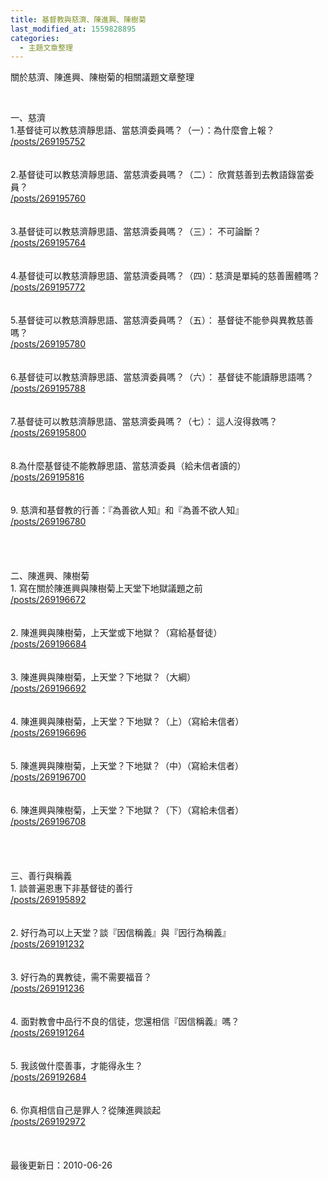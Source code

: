 ```yaml
---
title: 基督教與慈濟、陳進興、陳樹菊
last_modified_at: 1559828895
categories:
  - 主題文章整理
---
```


<p>關於慈濟、陳進興、陳樹菊的相關議題文章整理</p>

<p>&nbsp;</p>

<p><!--more-->一、慈濟<br>
1.基督徒可以教慈濟靜思語、當慈濟委員嗎？（一）：為什麼會上報？<br>
<a href="/posts/269195752">/posts/269195752</a><br>
<br>
<br>
2.基督徒可以教慈濟靜思語、當慈濟委員嗎？（二）： 欣賞慈善到去教語錄當委員？<br>
<a href="/posts/269195760">/posts/269195760</a><br>
<br>
<br>
3.基督徒可以教慈濟靜思語、當慈濟委員嗎？（三）： 不可論斷？<br>
<a href="/posts/269195764">/posts/269195764</a><br>
<br>
<br>
4.基督徒可以教慈濟靜思語、當慈濟委員嗎？（四）：慈濟是單純的慈善團體嗎？<br>
<a href="/posts/269195772">/posts/269195772</a><br>
<br>
<br>
5.基督徒可以教慈濟靜思語、當慈濟委員嗎？（五）： 基督徒不能參與異教慈善嗎？<br>
<a href="/posts/269195780">/posts/269195780</a><br>
<br>
<br>
6.基督徒可以教慈濟靜思語、當慈濟委員嗎？（六）： 基督徒不能讀靜思語嗎？<br>
<a href="/posts/269195788">/posts/269195788</a><br>
<br>
<br>
7.基督徒可以教慈濟靜思語、當慈濟委員嗎？（七）： 這人沒得救嗎？<br>
<a href="/posts/269195800">/posts/269195800</a><br>
<br>
<br>
8.為什麼基督徒不能教靜思語、當慈濟委員（給未信者讀的）<br>
<a href="/posts/269195816">/posts/269195816</a><br>
<br>
<br>
9. 慈濟和基督教的行善：『為善欲人知』和『為善不欲人知』<br>
<a href="/posts/269196780">/posts/269196780</a><br>
<br>
<br>
<br>
<br>
二、陳進興、陳樹菊<br>
1. 寫在關於陳進興與陳樹菊上天堂下地獄議題之前<br>
<a href="/posts/269196672">/posts/269196672</a><br>
<br>
<br>
2. 陳進興與陳樹菊，上天堂或下地獄？（寫給基督徒）<br>
<a href="/posts/269196684">/posts/269196684</a><br>
<br>
<br>
3. 陳進興與陳樹菊，上天堂？下地獄？（大綱）<br>
<a href="/posts/269196692">/posts/269196692</a><br>
<br>
<br>
4. 陳進興與陳樹菊，上天堂？下地獄？（上）（寫給未信者）<br>
<a href="/posts/269196696">/posts/269196696</a><br>
<br>
<br>
5. 陳進興與陳樹菊，上天堂？下地獄？（中）（寫給未信者）<br>
<a href="/posts/269196700">/posts/269196700</a><br>
<br>
<br>
6. 陳進興與陳樹菊，上天堂？下地獄？（下）（寫給未信者）<br>
<a href="/posts/269196708">/posts/269196708</a><br>
<br>
<br>
<br>
<br>
三、善行與稱義<br>
1. 談普遍恩惠下非基督徒的善行<br>
<a href="/posts/269195892">/posts/269195892</a><br>
<br>
<br>
2. 好行為可以上天堂？談『因信稱義』與『因行為稱義』<br>
<a href="/posts/269191232">/posts/269191232</a><br>
<br>
<br>
3. 好行為的異教徒，需不需要福音？<br>
<a href="/posts/269191236">/posts/269191236</a><br>
<br>
<br>
4. 面對教會中品行不良的信徒，您還相信『因信稱義』嗎？<br>
<a href="/posts/269191264">/posts/269191264</a><br>
<br>
<br>
5. 我該做什麼善事，才能得永生？<br>
<a href="/posts/269192684">/posts/269192684</a><br>
<br>
<br>
6. 你真相信自己是罪人？從陳進興談起<br>
<a href="/posts/269192972">/posts/269192972</a><br>
<br>
<br>
<br>
最後更新日：2010-06-26</p>

